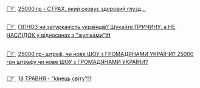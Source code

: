 <span><a href="{{site.github.url}}/pages/you_tube/viktor-vikarchuk/25000-gr-strah-yakij-skovuye-zdorovij-gluzd.html" target="_block"><font style="
    font-size: 2em;
    position: relative;
    top: .14em;
    padding: 0 .2em 0 0;
">☞</font>25000 гр - СТРАХ, який сковує здоровий глузд...</a></span>

<span><a href="{{site.github.url}}/pages/you_tube/viktor-vikarchuk/gipnoz-chi-zaturkanist-ukrayinciv-shukajte-prichinu-a-ne-naslidok-u-vidnosinah-z-zhulikami.html" target="_block"><font style="
    font-size: 2em;
    position: relative;
    top: .14em;
    padding: 0 .2em 0 0;
">☞</font>ГІПНОЗ чи затурканість українців? Шукайте ПРИЧИНУ, а НЕ НАСЛІДОК у відносинах з "жуліками"❗️❗️❗️</a></span>

<span><a href="{{site.github.url}}/pages/you_tube/viktor-vikarchuk/25000-gr-shtraf-chi-nove-shou-z-gromadyanami-ukrayini-25000-grn-shtrafu-chi-nove-shou-z-gromadyanami-ukrayini.html" target="_block"><font style="
    font-size: 2em;
    position: relative;
    top: .14em;
    padding: 0 .2em 0 0;
">☞</font>25000 гр- штраф, чи нове ШОУ з ГРОМАДЯНАМИ УКРАЇНИ? 25000 грн штрафу чи нове ШОУ з ГРОМАДЯНАМИ УКРАЇНИ?</a></span>

<span><a href="{{site.github.url}}/pages/you_tube/viktor-vikarchuk/18-travnya-kinec-svituю.html" target="_block"><font style="
    font-size: 2em;
    position: relative;
    top: .14em;
    padding: 0 .2em 0 0;
">☞</font>18 ТРАВНЯ - "kiнець світу"!?</a></span>
